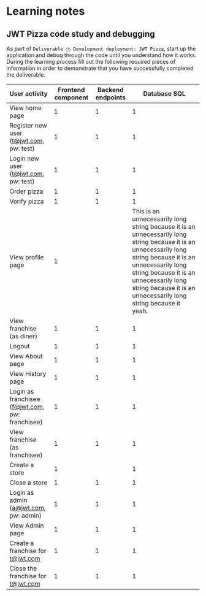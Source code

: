 # Learning notes

## JWT Pizza code study and debugging

As part of `Deliverable ⓵ Development deployment: JWT Pizza`, start up the application and debug through the code until you understand how it works. During the learning process fill out the following required pieces of information in order to demonstrate that you have successfully completed the deliverable.

| User activity                                       | Frontend component | Backend endpoints | Database SQL                                                                                                                                                                                                                                                                 |
| --------------------------------------------------- | ------------------ | ----------------- | ---------------------------------------------------------------------------------------------------------------------------------------------------------------------------------------------------------------------------------------------------------------------------- |
| View home page                                      | 1                  | 1                 | 1                                                                                                                                                                                                                                                                            |
| Register new user<br/>(t@jwt.com, pw: test)         | 1                  | 1                 | 1                                                                                                                                                                                                                                                                            |
| Login new user<br/>(t@jwt.com, pw: test)            | 1                  | 1                 | 1                                                                                                                                                                                                                                                                            |
| Order pizza                                         | 1                  | 1                 | 1                                                                                                                                                                                                                                                                            |
| Verify pizza                                        | 1                  | 1                 | 1                                                                                                                                                                                                                                                                            |
| View profile page                                   | 1                  |                   | This is an unnecessarily long string because it is an unnecessarily long string because it is an unnecessarily long string because it is an unnecessarily long string because it is an unnecessarily long string because it is an unnecessarily long string because it yeah. |
| View franchise<br/>(as diner)                       | 1                  | 1                 | 1                                                                                                                                                                                                                                                                            |
| Logout                                              | 1                  | 1                 | 1                                                                                                                                                                                                                                                                            |
| View About page                                     | 1                  | 1                 | 1                                                                                                                                                                                                                                                                            |
| View History page                                   | 1                  | 1                 | 1                                                                                                                                                                                                                                                                            |
| Login as franchisee<br/>(f@jwt.com, pw: franchisee) | 1                  | 1                 | 1                                                                                                                                                                                                                                                                            |
| View franchise<br/>(as franchisee)                  | 1                  | 1                 | 1                                                                                                                                                                                                                                                                            |
| Create a store                                      | 1                  |                   | 1                                                                                                                                                                                                                                                                            |
| Close a store                                       | 1                  | 1                 | 1                                                                                                                                                                                                                                                                            |
| Login as admin<br/>(a@jwt.com, pw: admin)           | 1                  | 1                 | 1                                                                                                                                                                                                                                                                            |
| View Admin page                                     | 1                  | 1                 | 1                                                                                                                                                                                                                                                                            |
| Create a franchise for t@jwt.com                    | 1                  | 1                 | 1                                                                                                                                                                                                                                                                            |
| Close the franchise for t@jwt.com                   | 1                  | 1                 | 1                                                                                                                                                                                                                                                                            |
